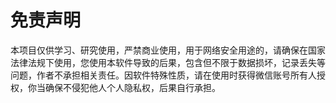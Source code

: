 # 免责声明

本项目仅供学习、研究使用，严禁商业使用，用于网络安全用途的，请确保在国家法律法规下使用，您使用本软件导致的后果，包含但不限于数据损坏，记录丢失等问题，作者不承担相关责任。因软件特殊性质，请在使用时获得微信账号所有人授权，你当确保不侵犯他人个人隐私权，后果自行承担。